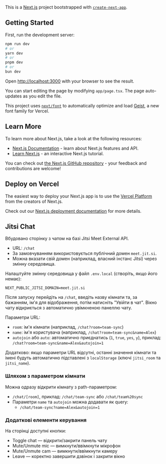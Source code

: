 This is a [Next.js](https://nextjs.org) project bootstrapped with [`create-next-app`](https://nextjs.org/docs/app/api-reference/cli/create-next-app).

## Getting Started

First, run the development server:

```bash
npm run dev
# or
yarn dev
# or
pnpm dev
# or
bun dev
```

Open [http://localhost:3000](http://localhost:3000) with your browser to see the result.

You can start editing the page by modifying `app/page.tsx`. The page auto-updates as you edit the file.

This project uses [`next/font`](https://nextjs.org/docs/app/building-your-application/optimizing/fonts) to automatically optimize and load [Geist](https://vercel.com/font), a new font family for Vercel.

## Learn More

To learn more about Next.js, take a look at the following resources:

- [Next.js Documentation](https://nextjs.org/docs) - learn about Next.js features and API.
- [Learn Next.js](https://nextjs.org/learn) - an interactive Next.js tutorial.

You can check out [the Next.js GitHub repository](https://github.com/vercel/next.js) - your feedback and contributions are welcome!

## Deploy on Vercel

The easiest way to deploy your Next.js app is to use the [Vercel Platform](https://vercel.com/new?utm_medium=default-template&filter=next.js&utm_source=create-next-app&utm_campaign=create-next-app-readme) from the creators of Next.js.

Check out our [Next.js deployment documentation](https://nextjs.org/docs/app/building-your-application/deploying) for more details.

## Jitsi Chat

Вбудовано сторінку з чатом на базі Jitsi Meet External API.

- URL: `/chat`
- За замовчуванням використовується публічний домен `meet.jit.si`.
- Можна вказати свій домен (наприклад, власний інстанс Jitsi) через змінну середовища.

Налаштуйте змінну середовища у файл `.env.local` (створіть, якщо його немає):

```
NEXT_PUBLIC_JITSI_DOMAIN=meet.jit.si
```

Після запуску перейдіть на `/chat`, введіть назву кімнати та, за бажанням, ім'я для відображення, потім натисніть "Увійти в чат". Вікно чату відкриється з автоматично увімкненою панеллю чату.

Параметри URL:

- `room`: ім'я кімнати (наприклад, `/chat?room=team-sync`)
- `name`: ім'я користувача (наприклад, `/chat?room=team-sync&name=Alex`)
- `autojoin` або `auto`: автоматично приєднатись (`1`, `true`, `yes`, `y`),
  приклад: `/chat?room=team-sync&name=Alex&autojoin=1`

Додатково: якщо параметри URL відсутні, останні значення кімнати та імені будуть автоматично підставлені з `localStorage` (ключі `jitsi_room` та `jitsi_name`).

### Шляхом з параметром кімнати

Можна одразу відкрити кімнату з path-параметром:

- `/chat/[room]`, приклад: `/chat/team-sync` або `/chat/team%20sync`
- Параметри `name` та `autojoin` можна додавати як query:
  - `/chat/team-sync?name=Alex&autojoin=1`

### Додаткові елементи керування

На сторінці доступні кнопки:

- Toggle chat — відкрити/закрити панель чату
- Mute/Unmute mic — вимкнути/ввімкнути мікрофон
- Mute/Unmute cam — вимкнути/ввімкнути камеру
- Leave — коректно завершити дзвінок і закрити вікно
